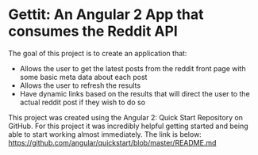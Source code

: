 # Gettit: An Angular 2 App that consumes the Reddit API

The goal of this project is to create an application that:
 - Allows the user to get the latest posts from the reddit front page with some basic meta data about each post
 - Allows the user to refresh the results
 - Have dynamic links based on the results that will direct the user to the actual reddit post if they wish to do so
 
 This project was created using the Angular 2: Quick Start Repository on GitHub. For this project it was incredibly helpful getting started and being able to start working almost immediately. The link is below:
 https://github.com/angular/quickstart/blob/master/README.md